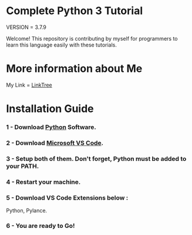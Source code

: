 # Complete Python 3 Tutorial

VERSION = 3.7.9

Welcome! This repository is contributing by myself for programmers to learn this language easily with these tutorials.

# More information about Me

My Link = [LinkTree](https://linktr.ee/Weinoose)

# Installation Guide

### 1 - Download [Python](https://www.python.org) Software.

### 2 - Download [Microsoft VS Code](https://code.visualstudio.com/download).

### 3 - Setup both of them. Don't forget, Python must be added to your PATH.

### 4 - Restart your machine.

### 5 - Download VS Code Extensions below : 
Python, Pylance.

### 6 - You are ready to Go!
